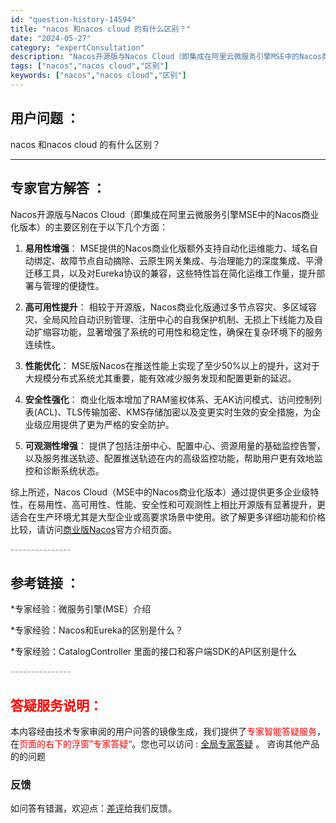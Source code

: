 ```yaml
---
id: "question-history-14594"
title: "nacos 和nacos cloud 的有什么区别？"
date: "2024-05-27"
category: "expertConsultation"
description: "Nacos开源版与Nacos Cloud（即集成在阿里云微服务引擎MSE中的Nacos商业化版本）的主要区别在于以下几个方面：1. **易用性增强**：   MSE提供的Nacos商业化版额外支持自动化运维能力、域名自动绑定、故障节点自动摘除、云原生网关集成、与治理能力的深度集成、平滑迁移工具，以及"
tags: ["nacos","nacos cloud","区别"]
keywords: ["nacos","nacos cloud","区别"]
---
```


## 用户问题 ： 
 nacos 和nacos cloud 的有什么区别？  

---------------
## 专家官方解答 ：

Nacos开源版与Nacos Cloud（即集成在阿里云微服务引擎MSE中的Nacos商业化版本）的主要区别在于以下几个方面：

1. **易用性增强**：
   MSE提供的Nacos商业化版额外支持自动化运维能力、域名自动绑定、故障节点自动摘除、云原生网关集成、与治理能力的深度集成、平滑迁移工具，以及对Eureka协议的兼容，这些特性旨在简化运维工作量，提升部署与管理的便捷性。

2. **高可用性提升**：
   相较于开源版，Nacos商业化版通过多节点容灾、多区域容灾、全局风险自动识别管理、注册中心的自我保护机制、无损上下线能力及自动扩缩容功能，显著增强了系统的可用性和稳定性，确保在复杂环境下的服务连续性。

3. **性能优化**：
   MSE版Nacos在推送性能上实现了至少50%以上的提升，这对于大规模分布式系统尤其重要，能有效减少服务发现和配置更新的延迟。

4. **安全性强化**：
   商业化版本增加了RAM鉴权体系、无AK访问模式、访问控制列表(ACL)、TLS传输加密、KMS存储加密以及变更实时生效的安全措施，为企业级应用提供了更为严格的安全防护。

5. **可观测性增强**：
   提供了包括注册中心、配置中心、资源用量的基础监控告警，以及服务推送轨迹、配置推送轨迹在内的高级监控功能，帮助用户更有效地监控和诊断系统状态。

综上所述，Nacos Cloud（MSE中的Nacos商业化版本）通过提供更多企业级特性，在易用性、高可用性、性能、安全性和可观测性上相比开源版有显著提升，更适合在生产环境尤其是大型企业或高要求场景中使用。欲了解更多详细功能和价格比较，请访问[商业版Nacos](https://nacos.io/cloud/)官方介绍页面。


<font color="#949494">---------------</font> 


## 参考链接 ：

*专家经验：微服务引擎(MSE）介绍 
 
 *专家经验：Nacos和Eureka的区别是什么？ 
 
 *专家经验：CatalogController 里面的接口和客户端SDK的API区别是什么 


 <font color="#949494">---------------</font> 
 


## <font color="#FF0000">答疑服务说明：</font> 

本内容经由技术专家审阅的用户问答的镜像生成，我们提供了<font color="#FF0000">专家智能答疑服务</font>，在<font color="#FF0000">页面的右下的浮窗”专家答疑“</font>。您也可以访问 : [全局专家答疑](https://answer.opensource.alibaba.com/docs/intro) 。 咨询其他产品的的问题

### 反馈
如问答有错漏，欢迎点：[差评](https://ai.nacos.io/user/feedbackByEnhancerGradePOJOID?enhancerGradePOJOId=14596)给我们反馈。
